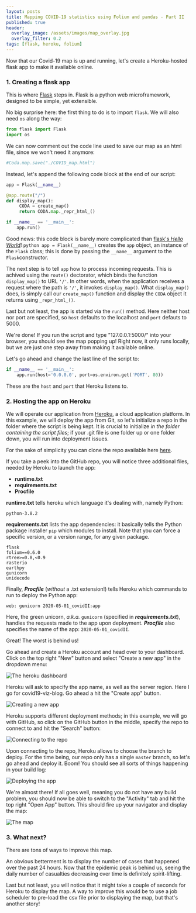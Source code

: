 ```yaml
---
layout: posts
title: Mapping COVID-19 statistics using Folium and pandas - Part II
published: true
header:
  overlay_image: /assets/images/map_overlay.jpg
  overlay_filter: 0.2
tags: [flask, heroku, folium]
---
```


Now that our Covid-19 map is up and running, let's create a Heroku-hosted flask app to make it available online.


### 1. Creating a flask app

This is where [Flask](https://flask.palletsprojects.com/en/1.1.x/) steps in. Flask is a python web microframework, designed to be simple, yet extensible. 

No big surprise here: the first thing to do is to import `flask`. We will also need `os` along the way:

```python
from flask import Flask
import os
```

We can now comment out the code line used to save our map as an html file, since we won't need it anymore:

```python
#Coda.map.save("./COVID_map.html")
```

Instead, let's append the following code block at the end of our script:

```python
app = Flask(__name__)

@app.route("/")
def display_map():
     CODA = create_map()
     return CODA.map._repr_html_()

if __name__ == '__main__':
    app.run()
```

Good news: this code block is barely more complicated than [flask's *Hello World*](https://flask.palletsprojects.com/en/1.1.x/quickstart/)!
```python app = Flask(__name__)``` creates the `app` object, an instance of the `Flask` class; this is done by passing the `__name__` argument to the `Flask`constructor.

The next step is to tell `app` how to process incoming requests. This is achived using the `route()` dectorator, which binds the function `display_map()` to URL `'/'`. In other words, when the application receives a request where the path is `'/'`, it invokes `display_map()`. What `display_map()` does, is simply call our `create_map()` function and display the `CODA` object it returns using `_repr_html_()`.

Last but not least, the app is started via the `run()` method. Here neither host nor port are specified, so `host` defaults to the localhost and `port` defauts to 5000.

We're done! If you run the script and type "127.0.0.1:5000/" into your browser, you should see the map popping up!
Right now, it only runs locally, but we are just one step away from making it available online.

Let's go ahead and change the last line of the script to:

```python 
if __name__ == '__main__':
    app.run(host='0.0.0.0', port=os.environ.get('PORT', 80))
```
These are the `host` and `port` that Heroku listens to.


### 2. Hosting the app on Heroku

We will operate our application from [Heroku](www.heroku.com), a cloud application platform.
In this example, we will deploy the app from Git, so let's initialize a repo in the folder where the script is being kept. It is crucial to initialize *in the folder containing the script files*; if your .git file is one folder up or one folder down, you will run into deployment issues.

For the sake of simplicity you can clone the repo available here [here](https://github.com/Ovide19/covid19-viz-blog). 

If you take a peek into the GitHub repo, you will notice three additional files, needed by Heroku to launch the app:
- **runtime.txt** 
- **requirements.txt**
- **Procfile**

**runtime.txt** tells heroku which language it's dealing with, namely Python:

```
python-3.8.2
```

**requirements.txt** lists the app dependencies: it basically tells the Python package installer `pip` which modules to install. 
Note that you can force a specific version, or a version range, for any given package.

```
flask 
folium==0.6.0
rtree>=0.8,<0.9
rasterio
earthpy
gunicorn
unidecode
```

Finally, ***Procfile*** (*without* a .txt extension!) tells Heroku which commands to run to deploy the Python app:

```
web: gunicorn 2020-05-01_covidII:app
```

Here, the green unicorn, *a.k.a.* `gunicorn` (specified in ***requirements.txt***), handles the requests made to the app upon deployment. ***Procfile*** also specifies the name of the app: `2020-05-01_covidII`.

Great! The worst is behind us!

Go ahead and create a Heroku account and head over to your dashboard. Click on the top right "New" button and select "Create a new app" in the dropdown menu:

![The heroku dashboard](/blog/assets/images/heroku.jpg)

 Heroku will ask to specify the app name, as well as the server region. Here I go for covid19-viz-blog. Go ahead a hit the "Create app" button.

![Creating a new app](/blog/assets/images/heroku2.jpg)

Heroku supports different deployment methods; in this example, we will go with GitHub, so click on the GitHub button in the middle, specify the repo to connect to and hit the "Search" button:

![Connecting to the repo](/blog/assets/images/heroku3.jpg)

Upon connecting to the repo, Heroku allows to choose the branch to deploy. For the time being, our repo only has a single `master` branch, so let's go ahead and deploy it. Boom! You should see all sorts of things happening in your build log:

![Deploying the app](/blog/assets/images/heroku4.jpg)

We're almost there! If all goes well, meaning you do not have any build problem, you should now be able to switch to the "Activity" tab and hit the top right "Open App" button. This should fire up your navigator and display the map:

![The map](/blog/assets/images/map.jpg)

### 3. What next?

There are tons of ways to improve this map.

An obvious betterment is to display the number of cases that happened over the past 24 hours. Now that the epidemic peak is behind us, seeing the daily number of casualties decreasing over time is definitely spirit-lifting.

Last but not least, you will notice that it might take a couple of seconds for Heroku to display the map. A way to improve this would be to use a job scheduler to pre-load the csv file prior to displaying the map, but that's another story!

